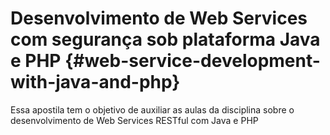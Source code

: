 # Desenvolvimento de Web Services com segurança sob plataforma Java e PHP {#web-service-development-with-java-and-php}

Essa apostila tem o objetivo de auxiliar as aulas da disciplina sobre o desenvolvimento de Web Services RESTful com Java e PHP

